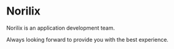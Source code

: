 # Norilix

Norilix is an application development team.

Always looking forward to provide you with the best experience.
